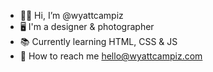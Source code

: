 - 👨🏻  Hi, I’m @wyattcampiz
- 🖥  I'm a designer & photographer
- 📚  Currently learning HTML, CSS & JS
- 📮  How to reach me hello@wyattcampiz.com

<!---
wyattcampiz/wyattcampiz is a ✨ special ✨ repository because its `README.md` (this file) appears on your GitHub profile.
You can click the Preview link to take a look at your changes.
--->
